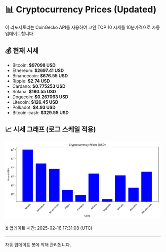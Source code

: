 
# 📊 Cryptocurrency Prices (Updated)

이 리포지토리는 CoinGecko API를 사용하여 코인 TOP 10 시세를 10분가격으로 자동 업데이트합니다.

## 💰 현재 시세
- Bitcoin: **$97098 USD**
- Ethereum: **$2697.41 USD**
- Binancecoin: **$676.55 USD**
- Ripple: **$2.74 USD**
- Cardano: **$0.775253 USD**
- Solana: **$190.55 USD**
- Dogecoin: **$0.267063 USD**
- Litecoin: **$126.45 USD**
- Polkadot: **$4.93 USD**
- Bitcoin-cash: **$329.55 USD**

## 📈 시세 그래프 (로그 스케일 적용)
![Crypto Prices](crypto_prices.png)

⏳ 업데이트 시간: 2025-02-16 17:31:08 (UTC)

---
자동 업데이트 봇에 의해 관리됩니다.
